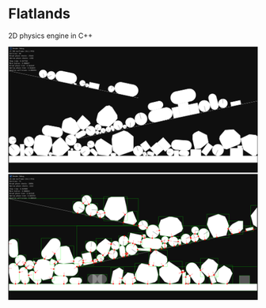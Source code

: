 # Flatlands
2D physics engine in C++

![Flatlands](images/Flatlands.png "Flatlands")
![Flatlands collisions](images/Flatlands_debug.png "Flatlands collisions")
